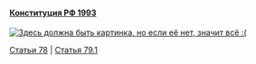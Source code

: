 #### [Конституция РФ 1993](https://lalawland.github.io/eurasia/russia/const)

[![Здесь должна быть картинка, но если её нет, значит всё :(](https://sun9-west.userapi.com/sun9-10/s/v1/ig2/940hTWcFve5WfEihZtG07g2m7oJEJox9z7Pb_265-CMlvyh4Jnk8ggzlP1gGtNMPog9dHvnwYfD_1N0ltQo0OrB4.jpg?size=1280x720&quality=95&type=album)](https://sun9-west.userapi.com/sun9-10/s/v1/ig2/940hTWcFve5WfEihZtG07g2m7oJEJox9z7Pb_265-CMlvyh4Jnk8ggzlP1gGtNMPog9dHvnwYfD_1N0ltQo0OrB4.jpg?size=1280x720&quality=95&type=album)

[Статьи 78](https://lalawland.github.io/eurasia/russia/const/art78) | [Статья 79.1](https://lalawland.github.io/eurasia/russia/const/art79.1)
